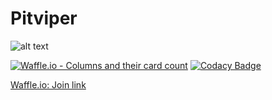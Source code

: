 # Pitviper

![alt text](https://raw.githubusercontent.com/alekbuza/pitviper/160a5f030c753ffdeb073f13701ac0f13e2e25c2/assets/snake.png)

[![Waffle.io - Columns and their card count](https://badge.waffle.io/alekbuza/pitviper.svg?columns=all)](https://waffle.io/alekbuza/pitviper)
[![Codacy Badge](https://api.codacy.com/project/badge/Grade/dc95d932964b4085ac74e1903965fc62)](https://www.codacy.com/app/alekbuza/pitviper?utm_source=github.com&amp;utm_medium=referral&amp;utm_content=alekbuza/pitviper&amp;utm_campaign=Badge_Grade)

[Waffle.io:  Join link](https://waffle.io/alekbuza/pitviper/join)
